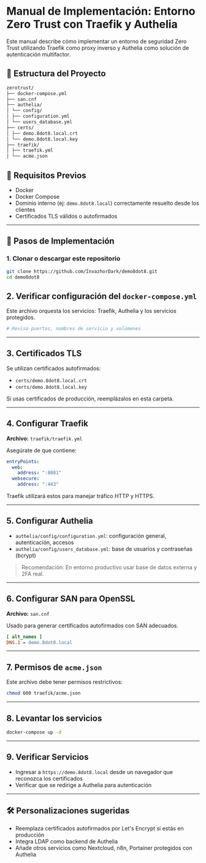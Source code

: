 # Manual de Implementación: Entorno Zero Trust con Traefik y Authelia

Este manual describe cómo implementar un entorno de seguridad Zero Trust utilizando Traefik como proxy inverso y Authelia como solución de autenticación multifactor.

## 📁 Estructura del Proyecto
```bash
zerotrust/
├── docker-compose.yml
├── san.cnf
├── authelia/
│ └── config/
│ ├── configuration.yml
│ └── users_database.yml
├── certs/
│ ├── demo.8dot8.local.crt
│ └── demo.8dot8.local.key
├── traefik/
│ ├── traefik.yml
│ └── acme.json
```
## 🔧 Requisitos Previos

- Docker
- Docker Compose
- Dominio interno (ej: `demo.8dot8.local`) correctamente resuelto desde los clientes
- Certificados TLS válidos o autofirmados

---

## 🚀 Pasos de Implementación

### 1. Clonar o descargar este repositorio

```bash
git clone https://github.com/InvazhorDark/demo8dot8.git
cd demo8dot8
```
## 2. Verificar configuración del `docker-compose.yml`

Este archivo orquesta los servicios: Traefik, Authelia y los servicios protegidos.

```yaml
# Revisa puertos, nombres de servicio y volúmenes
```

---

## 3. Certificados TLS

Se utilizan certificados autofirmados:

- `certs/demo.8dot8.local.crt`
- `certs/demo.8dot8.local.key`

Si usas certificados de producción, reemplázalos en esta carpeta.

---

## 4. Configurar Traefik

**Archivo:** `traefik/traefik.yml`

Asegúrate de que contiene:

```yaml
entryPoints:
  web:
    address: ":8081"
  websecure:
    address: ":443"
```

Traefik utilizará estos para manejar tráfico HTTP y HTTPS.

---

## 5. Configurar Authelia

- `authelia/config/configuration.yml`: configuración general, autenticación, accesos
- `authelia/config/users_database.yml`: base de usuarios y contraseñas (bcrypt)

> Recomendación: En entorno productivo usar base de datos externa y 2FA real.

---

## 6. Configurar SAN para OpenSSL

**Archivo:** `san.cnf`

Usado para generar certificados autofirmados con SAN adecuados.

```ini
[ alt_names ]
DNS.1 = demo.8dot8.local
```

---

## 7. Permisos de `acme.json`

Este archivo debe tener permisos restrictivos:

```bash
chmod 600 traefik/acme.json
```

---

## 8. Levantar los servicios

```bash
docker-compose up -d
```

---

## 9. Verificar Servicios

- Ingresar a `https://demo.8dot8.local` desde un navegador que reconozca los certificados
- Verificar que se redirige a Authelia para autenticación

---

## 🛠 Personalizaciones sugeridas

- Reemplaza certificados autofirmados por Let's Encrypt si estás en producción
- Integra LDAP como backend de Authelia
- Añade otros servicios como Nextcloud, n8n, Portainer protegidos con Authelia
